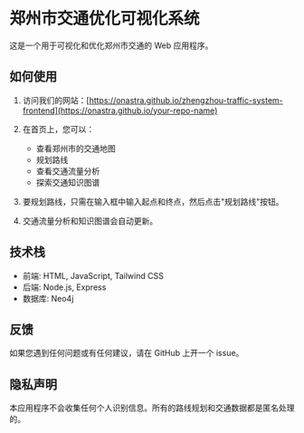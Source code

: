 # 郑州市交通优化可视化系统

这是一个用于可视化和优化郑州市交通的 Web 应用程序。

## 如何使用

1. 访问我们的网站：[https://onastra.github.io/zhengzhou-traffic-system-frontend](https://onastra.github.io/your-repo-name)

2. 在首页上，您可以：
   - 查看郑州市的交通地图
   - 规划路线
   - 查看交通流量分析
   - 探索交通知识图谱

3. 要规划路线，只需在输入框中输入起点和终点，然后点击"规划路线"按钮。

4. 交通流量分析和知识图谱会自动更新。

## 技术栈

- 前端: HTML, JavaScript, Tailwind CSS
- 后端: Node.js, Express
- 数据库: Neo4j

## 反馈

如果您遇到任何问题或有任何建议，请在 GitHub 上开一个 issue。

## 隐私声明

本应用程序不会收集任何个人识别信息。所有的路线规划和交通数据都是匿名处理的。